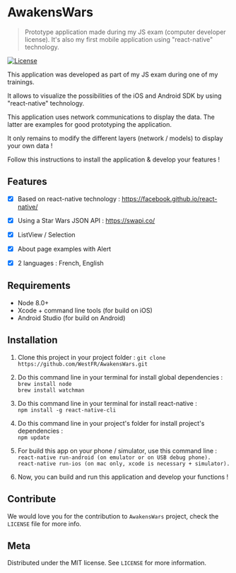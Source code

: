 # AwakensWars
> Prototype application made during my JS exam (computer developer license). It's also my first mobile application using "react-native" technology.

[![License][license-image]][license-url]

This application was developed as part of my JS exam during one of my trainings.

It allows to visualize the possibilities of the iOS and Android SDK by using "react-native" technology.

This application uses network communications to display the data. The latter are examples for good prototyping the application.

It only remains to modify the different layers (network / models) to display your own data !

Follow this instructions to install the application & develop your features !


## Features

- [x] Based on react-native technology : https://facebook.github.io/react-native/
- [x] Using a Star Wars JSON API : https://swapi.co/
- [x] ListView / Selection
- [x] About page examples with Alert
- [x] 2 languages : French, English


## Requirements

- Node 8.0+
- Xcode + command line tools (for build on iOS)
- Android Studio (for build on Android)


## Installation

1. Clone this project in your project folder : `git clone https://github.com/WestFR/AwakensWars.git`

2. Do this command line in your terminal for install global dependencies :<br>
`brew install node`<br>
`brew install watchman`

3. Do this command line in your terminal for install react-native :<br> 
`npm install -g react-native-cli`

4. Do this command line in your project's folder for install project's dependencies :<br>
`npm update`

5. For build this app on your phone / simulator, use this command line :<br>
`react-native run-android (on emulator or on USB debug phone).`<br>
`react-native run-ios (on mac only, xcode is necessary + simulator).`

6. Now, you can build and run this application and develop your functions !


## Contribute

We would love you for the contribution to ``AwakensWars`` project, check the ``LICENSE`` file for more info.


## Meta

Distributed under the MIT license. See ``LICENSE`` for more information.


[license-image]: https://img.shields.io/badge/License-MIT-blue.svg
[license-url]: LICENSE